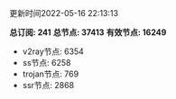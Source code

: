更新时间2022-05-16 22:13:13

**总订阅: 241**
**总节点: 37413**
**有效节点: 16249**
- v2ray节点: 6354
- ss节点: 6258
- trojan节点: 769
- ssr节点: 2868
